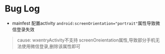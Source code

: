 # Bug Log

* mainfest 配置activity `android:screenOrientation="portrait"`属性导致微信登录失效
> cause: wxentryActivity不支持 screenOreientation属性,导致部分手机无法使用微信登录,删除该属性即可